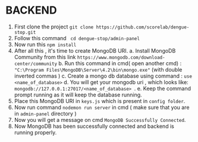 # BACKEND
1. First clone the project ``` git clone https://github.com/scorelab/dengue-stop.git ```
2. Follow this command ``` cd dengue-stop/admin-panel```
3. Now run this ```npm install ```
4. After all this , it's time to create MongoDB URI.
    a. Install MongoDB Community from this link ```https://www.mongodb.com/download-center/community```
    b.  Run this command in cmd( open another cmd) : ```"C:\Program Files\MongoDB\Server\4.2\bin\mongo.exe"``` (with double inverted commas )
    c. Create a mongo db database using command : ```use <name_of_database>```
    d. You will get your mongodb uri , which looks like: ```mongodb://127.0.0.1:27017/<name_of_database> ```.
    e. Keep the command prompt running as it will keep the database running.
5. Place this MongoDB URI in ```keys.js``` which is present in ```config folder```.
6. Now run command ```nodemon run server``` in cmd ( make sure that you are in ```admin-panel``` directory )
7. Now you will get a message on cmd ```MongoDB Successfully Connected```.
8. Now MongoDB has been successfully connected and backend is running properly.


